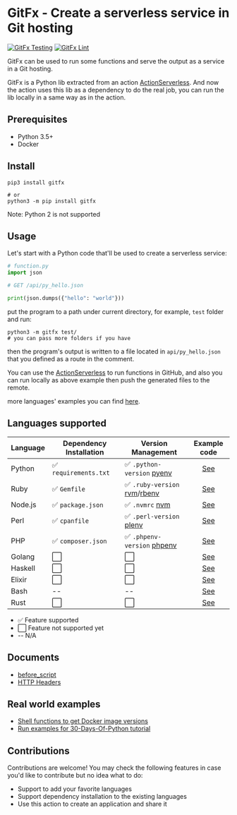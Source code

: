 # GitFx - Create a serverless service in Git hosting

[![GitFx Testing](https://github.com/gitx-io/GitFx/workflows/Test%20run%20funcs/badge.svg)](https://github.com/gitx-io/GitFx/blob/master/.github/workflows/test_run_funcs.yml)
[![GitFx Lint](https://github.com/gitx-io/GitFx/workflows/Lint/badge.svg)](https://github.com/gitx-io/GitFx/blob/master/.github/workflows/linter.yml)

GitFx can be used to run some functions and serve the output as a service in a Git hosting.

GitFx is a Python lib extracted from an action [ActionServerless](https://github.com/gitx-io/ActionServerless). And now the action uses this lib as a dependency to do the real job, you can run the lib locally in a same way as in the action.

## Prerequisites

* Python 3.5+
* Docker

## Install

```shell
pip3 install gitfx

# or
python3 -m pip install gitfx
```

Note: Python 2 is not supported

## Usage

Let's start with a Python code that'll be used to create a serverless service:

```python
# function.py
import json

# GET /api/py_hello.json

print(json.dumps({"hello": "world"}))
```

put the program to a path under current directory, for example, `test` folder and run:

```shell
python3 -m gitfx test/
# you can pass more folders if you have
```

then the program's output is written to a file located in `api/py_hello.json` that you defined as a route in the comment.

You can use the [ActionServerless](https://github.com/gitx-io/ActionServerless) to run functions in GitHub, and also you can run locally as above example then push the generated files to the remote.

more languages' examples you can find [here](https://github.com/gitx-io/GitFx/tree/master/test/func_examples).


## Languages supported

| Language      | Dependency Installation | Version Management    | Example code                                                                        |
| ------------- | -------------           | --------------------  | :------------:                                                                      |
| Python        | ✅ `requirements.txt`   | ✅ `.python-version` [pyenv](https://github.com/pyenv/pyenv) | [See](https://github.com/gitx-io/GitFx/blob/master/test/func_examples/function.py)  |
| Ruby          | ✅ `Gemfile`            | ✅ `.ruby-version` [rvm](https://rvm.io/)/[rbenv](https://github.com/rbenv/rbenv) | [See](https://github.com/gitx-io/GitFx/blob/master/test/func_examples/function.rb)  |
| Node.js       | ✅ `package.json`       | ✅ `.nvmrc` [nvm](https://github.com/nvm-sh/nvm) | [See](https://github.com/gitx-io/GitFx/blob/master/test/func_examples/function.js)  |
| Perl          | ✅ `cpanfile`           | ✅ `.perl-version` [plenv](https://github.com/tokuhirom/plenv) | [See](https://github.com/gitx-io/GitFx/blob/master/test/func_examples/function.pl)  |
| PHP           | ✅ `composer.json`      | ✅ `.phpenv-version` [phpenv](https://github.com/phpenv/phpenv) | [See](https://github.com/gitx-io/GitFx/blob/master/test/func_examples/function.php) |
| Golang        | ⬜️                      | ⬜️                   | [See](https://github.com/gitx-io/GitFx/blob/master/test/func_examples/function.go)  |
| Haskell       | ⬜️                      | ⬜️                   | [See](https://github.com/gitx-io/GitFx/blob/master/test/func_examples/function.hs)  |
| Elixir        | ⬜️                      | ⬜️                   | [See](https://github.com/gitx-io/GitFx/blob/master/test/func_examples/function.exs) |
| Bash          | --                      | --                   | [See](https://github.com/gitx-io/GitFx/blob/master/test/func_examples/function.sh)  |
| Rust          | ⬜️                      | ⬜️                   | [See](https://github.com/gitx-io/GitFx/blob/master/test/func_examples/function.rs)  |

* ✅  Feature supported
* ⬜  Feature not supported yet
* --  N/A

## Documents

* [before_script](https://github.com/gitx-io/GitFx/wiki/before_script)
* [HTTP Headers](https://github.com/gitx-io/GitFx/wiki/HTTP-Headers)

## Real world examples

* [Shell functions to get Docker image versions](https://github.com/gitx-io?q=docker-major-versions&type=public&language=shell&sort=name)
* [Run examples for 30-Days-Of-Python tutorial](https://github.com/gitx-io/30-Days-Of-Python)

## Contributions

Contributions are welcome! You may check the following features in case you'd like to contribute but no idea what to do:

* Support to add your favorite languages
* Support dependency installation to the existing languages
* Use this action to create an application and share it

